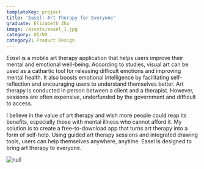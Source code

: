 ```yaml
---
templateKey: project
title: 'Easel: Art Therapy for Everyone'
graduate: Elizabeth Zhu
image: /assets/easel_1.jpg
category: UI/UX
category2: Product Design
---
```

_Easel_ is a mobile art therapy application that helps users improve their mental and emotional well-being. According to studies, visual art can be used as a cathartic tool for releasing difficult emotions and improving mental health. It also boosts emotional intelligence by facilitating self-reflection and encouraging users to understand themselves better. Art therapy is conducted in person between a client and a therapist. However, sessions are often expensive, underfunded by the government and difficult to access.

I believe in the value of art therapy and wish more people could reap its benefits, especially those with mental illness who cannot afford it. My solution is to create a free-to-download app that turns art therapy into a form of self-help. Using guided art therapy sessions and integrated drawing tools, users can help themselves anywhere, anytime. Easel is designed to bring art therapy to everyone.

![null](/assets/easel_2.jpg)
